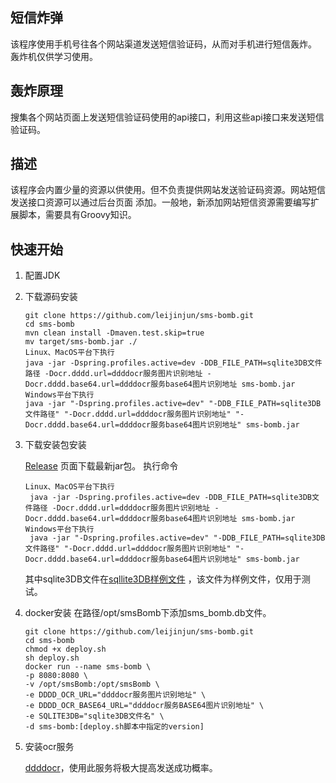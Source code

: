 ## 短信炸弹
该程序使用手机号往各个网站渠道发送短信验证码，从而对手机进行短信轰炸。
轰炸机仅供学习使用。
## 轰炸原理
搜集各个网站页面上发送短信验证码使用的api接口，利用这些api接口来发送短信验证码。
## 描述
该程序会内置少量的资源以供使用。但不负责提供网站发送验证码资源。网站短信发送接口资源可以通过后台页面
添加。一般地，新添加网站短信资源需要编写扩展脚本，需要具有Groovy知识。
## 快速开始
1. 配置JDK
2. 下载源码安装
     ```
     git clone https://github.com/leijinjun/sms-bomb.git
     cd sms-bomb
     mvn clean install -Dmaven.test.skip=true
     mv target/sms-bomb.jar ./
     Linux、MacOS平台下执行
     java -jar -Dspring.profiles.active=dev -DDB_FILE_PATH=sqlite3DB文件路径 -Docr.dddd.url=ddddocr服务图片识别地址 -Docr.dddd.base64.url=ddddocr服务base64图片识别地址 sms-bomb.jar
     Windows平台下执行
     java -jar "-Dspring.profiles.active=dev" "-DDB_FILE_PATH=sqlite3DB文件路径" "-Docr.dddd.url=ddddocr服务图片识别地址" "-Docr.dddd.base64.url=ddddocr服务base64图片识别地址" sms-bomb.jar
     ```
3. 下载安装包安装

    [Release](https://github.com/leijinjun/sms-bomb/releases) 页面下载最新jar包。
    执行命令
    ```
    Linux、MacOS平台下执行
     java -jar -Dspring.profiles.active=dev -DDB_FILE_PATH=sqlite3DB文件路径 -Docr.dddd.url=ddddocr服务图片识别地址 -Docr.dddd.base64.url=ddddocr服务base64图片识别地址 sms-bomb.jar
    Windows平台下执行
     java -jar "-Dspring.profiles.active=dev" "-DDB_FILE_PATH=sqlite3DB文件路径" "-Docr.dddd.url=ddddocr服务图片识别地址" "-Docr.dddd.base64.url=ddddocr服务base64图片识别地址" sms-bomb.jar
    ```
   其中sqlite3DB文件在[sqllite3DB样例文件](https://github.com/leijinjun/sms-bomb/blob/develop/src/main/resources/db/sms_bomb.db) ，该文件为样例文件，仅用于测试。
4. docker安装
    在路径/opt/smsBomb下添加sms_bomb.db文件。
    ```
    git clone https://github.com/leijinjun/sms-bomb.git
    cd sms-bomb
    chmod +x deploy.sh
    sh deploy.sh
    docker run --name sms-bomb \
    -p 8080:8080 \ 
    -v /opt/smsBomb:/opt/smsBomb \
    -e DDDD_OCR_URL="ddddocr服务图片识别地址" \ 
    -e DDDD_OCR_BASE64_URL="ddddocr服务BASE64图片识别地址" \
    -e SQLITE3DB="sqlite3DB文件名" \
    -d sms-bomb:[deploy.sh脚本中指定的version]
    ```
5. 安装ocr服务

   [ddddocr](https://github.com/sml2h3/ddddocr)，使用此服务将极大提高发送成功概率。
